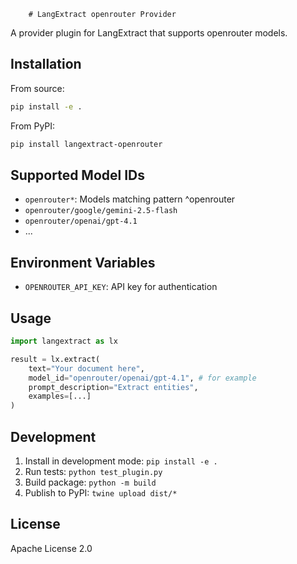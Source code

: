         # LangExtract openrouter Provider

A provider plugin for LangExtract that supports openrouter models.

## Installation

From source:
```bash
pip install -e .
```

From PyPI:
```bash
pip install langextract-openrouter
```

## Supported Model IDs

- `openrouter*`: Models matching pattern ^openrouter
- `openrouter/google/gemini-2.5-flash`
- `openrouter/openai/gpt-4.1`
- ...

## Environment Variables

- `OPENROUTER_API_KEY`: API key for authentication

## Usage

```python
import langextract as lx

result = lx.extract(
    text="Your document here",
    model_id="openrouter/openai/gpt-4.1", # for example
    prompt_description="Extract entities",
    examples=[...]
)
```

## Development

1. Install in development mode: `pip install -e .`
2. Run tests: `python test_plugin.py`
3. Build package: `python -m build`
4. Publish to PyPI: `twine upload dist/*`

## License

Apache License 2.0
